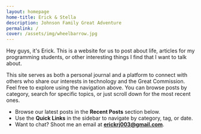 ```yaml
---
layout: homepage
home-title: Erick & Stella
description: Johnson Family Great Adventure
permalink: /
cover: /assets/img/wheelbarrow.jpg
---
```


<div class="welcome-message">
  Hey guys, it's Erick. This is a website for us to post about life, articles for my programming students, or other interesting things I find that I want to talk about.
</div>

This site serves as both a personal journal and a platform to connect with others who share our interests in technology and the Great Commission. Feel free to explore using the navigation above. You can browse posts by category, search for specific topics, or just scroll down for the most recent ones.

- Browse our latest posts in the **Recent Posts** section below.
- Use the **Quick Links** in the sidebar to navigate by category, tag, or date.
- Want to chat? Shoot me an email at **erickrj003@gmail.com**.